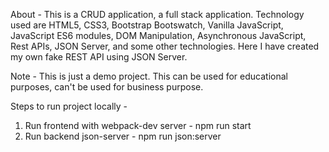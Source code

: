 About - This is a CRUD application, a full stack application. Technology used are HTML5, CSS3, Bootstrap Bootswatch, Vanilla JavaScript, JavaScript ES6 modules, DOM Manipulation, Asynchronous JavaScript, Rest APIs, JSON Server, and some other technologies. Here I have created my own fake REST API using JSON Server.

Note - This is just a demo project. This can be used for educational purposes, can't be used for business purpose.

Steps to run project locally -

1. Run frontend with webpack-dev server - npm run start
2. Run backend json-server - npm run json:server
